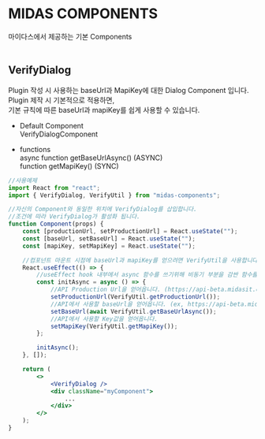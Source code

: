 # MIDAS COMPONENTS
마이다스에서 제공하는 기본 Components
<br /><br />

## VerifyDialog
Plugin 작성 시 사용하는 baseUrl과 MapiKey에 대한 Dialog Component 입니다.  
Plugin 제작 시 기본적으로 적용하면,  
기본 규칙에 따른 baseUrl과 mapiKey를 쉽게 사용할 수 있습니다.  
- Default Component  
	VerifyDialogComponent  

- functions  
	async function getBaseUrlAsync() (ASYNC)  
	function getMapiKey() (SYNC)  


```jsx
//사용예제
import React from "react";
import { VerifyDialog, VerifyUtil } from "midas-components";

//자신의 Component와 동일한 위치에 VerifyDialog를 삽입합니다.
//조건에 따라 VerifyDialog가 활성화 됩니다.
function Component(props) {
	const [productionUrl, setProductionUrl] = React.useState("");
	const [baseUrl, setBaseUrl] = React.useState("");
	const [mapiKey, setMapiKey] = React.useState("");

	//컴포넌트 마운트 시점에 baseUrl과 mapiKey를 얻으려면 VerifyUtil을 사용합니다.
	React.useEffect(() => {
		//useEffect hook 내부에서 async 함수를 쓰기위해 비동기 부분을 감싼 함수를 사용합니다.
		const initAsync = async () => {
			//API Production Url을 얻어옵니다. (https://api-beta.midasit.com)
			setProductionUrl(VerifyUtil.getProductionUrl());
			//API에서 사용할 baseUrl을 얻어옵니다. (ex, https://api-beta.midasit.com/civil or gen)
			setBaseUrl(await VerifyUtil.getBaseUrlAsync());
			//API에서 사용할 Key값을 얻어옵니다.
			setMapiKey(VerifyUtil.getMapiKey());
		};

		initAsync();
	}, []);

	return (
		<>
			<VerifyDialog />
			<div className="myComponent">
				...
			</div>
		</>
	);
}

```
